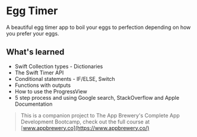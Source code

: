 

# Egg Timer

A beautiful egg timer app to boil your eggs to perfection depending on how you prefer your eggs. 


## What's learned

* Swift Collection types - Dictionaries
* The Swift Timer API
* Conditional statements - IF/ELSE, Switch
* Functions with outputs
* How to use the ProgressView
* 5 step process and using Google search, StackOverflow and Apple Documentation



>This is a companion project to The App Brewery's Complete App Development Bootcamp, check out the full course at [www.appbrewery.co](https://www.appbrewery.co/)
